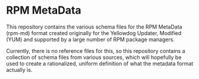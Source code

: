 # RPM MetaData

This repository contains the various schema files for the RPM MetaData (rpm-md) format
created originally for the Yellowdog Updater, Modified (YUM) and supported by a large number
of RPM package managers.

Currently, there is no reference files for this, so this repository contains a collection of
schema files from various sources, which will hopefully be used to create a rationalized,
uniform definition of what the metadata format actually is.
